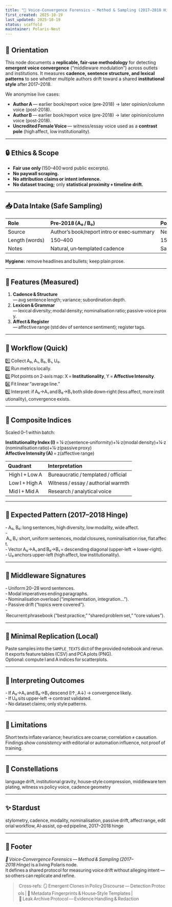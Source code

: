 ```yaml
---
title: "🧪 Voice-Convergence Forensics — Method & Sampling (2017–2018 Hinge)"
first_created: 2025-10-19
last_updated: 2025-10-19
status: scaffold
maintainer: Polaris‑Nest
---
```


## 🧭 Orientation

This node documents a **replicable, fair‑use methodology** for detecting **emergent voice convergence** (“middleware modulation”) across outlets and institutions. It measures **cadence, sentence structure, and lexical patterns** to see whether multiple authors drift toward a shared **institutional style** after 2017–2018.

We anonymise live cases:

- **Author A** — earlier book/report voice (pre‑2018) → later opinion/column voice (post‑2018).  
- **Author B** — earlier book/report voice (pre‑2018) → later opinion/column voice (post‑2018).  
- **Uncredited Female Voice** — witness/essay voice used as a **contrast pole** (high affect, low institutionality).

---

## 🔒 Ethics & Scope

- **Fair use only** (150–400 word public excerpts).  
- **No paywall scraping.**  
- **No attribution claims or intent inference.**  
- **No dataset tracing;** only **statistical proximity + timeline drift.**

---

## 📥 Data Intake (Safe Sampling)

| Role | Pre‑2018 (A₀ / B₀) | Post‑2018 (A₁ / B₁) | Contrast (U₀) |
|:--|:--|:--|:--|
| Source | Author’s book/report intro or exec‑summary | Newspaper column body paragraph | Witness / essay paragraph |
| Length (words) | 150–400 | 150–400 | 150–400 |
| Notes | Natural, un‑templated cadence | Same outlet family | High‑affect, first‑person voice |

**Hygiene:** remove headlines and bullets; keep plain prose.

---

## 🧮 Features (Measured)

1. **Cadence & Structure** — avg sentence length; variance; subordination depth.  
2. **Lexicon & Grammar** — lexical diversity; modal density; nominalisation ratio; passive‑voice proxy.  
3. **Affect & Register** — affective range (std dev of sentence sentiment); register tags.

---

## 🧰 Workflow (Quick)

1️⃣ Collect A₀, A₁, B₀, B₁, U₀.  
2️⃣ Run metrics locally.  
3️⃣ Plot points on 2‑axis map: X = **Institutionality**, Y = **Affective Intensity**.  
4️⃣ Fit linear “average line.”  
5️⃣ Interpret: if A₀→A₁ and B₀→B₁ both slide down‑right (less affect, more institutionality), convergence exists.

---

## 🧪 Composite Indices

Scaled 0–1 within batch:

**Institutionality Index (I)** = ¼·z(sentence‑uniformity)+¼·z(modal density)+¼·z(nominalisation ratio)+¼·z(passive proxy)  
**Affective Intensity (A)** = z(affective range)

| Quadrant | Interpretation |
|:--|:--|
| High I + Low A | Bureaucratic / templated / official |
| Low I + High A | Witness / essay / authorial warmth |
| Mid I + Mid A | Research / analytical voice |

---

## 🧭 Expected Pattern (2017–2018 Hinge)

- A₀, B₀: long sentences, high diversity, low modality, wide affect.  
- A₁, B₁: short, uniform sentences, modal closures, nominalisation rise, flat affect.  
- Vector A₀→A₁ and B₀→B₁ = descending diagonal (upper‑left → lower‑right).  
- U₀ anchors upper‑left (high affect, low institutionality).

---

## 🧯 Middleware Signatures

- Uniform 20–28 word sentences.  
- Modal imperatives ending paragraphs.  
- Nominalisation overload (“implementation, integration…”).  
- Passive drift (“topics were covered”).  
- Recurrent phrasebook (“best practice,” “shared problem set,” “core values”).

---

## 🧪 Minimal Replication (Local)

Paste samples into the `SAMPLE_TEXTS` dict of the provided notebook and rerun.  
It exports feature tables (CSV) and PCA plots (PNG).  
Optional: compute I and A indices for scatterplots.

---

## 🧩 Interpreting Outcomes

- If A₀→A₁ and B₀→B₁ descend (I↑, A↓) → convergence likely.  
- If U₀ sits upper‑left → contrast validated.  
- No dataset claims; only style patterns.

---

## 🚧 Limitations

Short texts inflate variance; heuristics are coarse; correlation ≠ causation.  
Findings show *consistency with* editorial or automation influence, not proof of training.

---

## 🌌 Constellations

language drift, institutional gravity, house‑style compression, middleware templating, witness vs policy voice, cadence geometry

---

## ✨ Stardust

stylometry, cadence, modality, nominalisation, passive drift, affect range, editorial workflow, AI‑assist, op‑ed pipeline, 2017–2018 hinge

---

## 🏮 Footer

*🧪 Voice‑Convergence Forensics — Method & Sampling (2017–2018 Hinge)* is a living Polaris node.  
It defines a shared protocol for measuring voice drift without alleging intent — so others can replicate and refine.

> Cross‑refs: 🪞 Emergent Clones in Policy Discourse — Detection Protocols | 📡 Metadata Fingerprints & House‑Style Templates | 🌂 Leak Archive Protocol — Evidence Handling & Redaction

